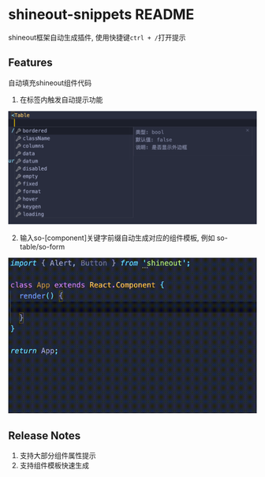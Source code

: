 # shineout-snippets README

shineout框架自动生成插件, 使用快捷键```ctrl + /```打开提示

## Features

自动填充shineout组件代码

1. 在标签内触发自动提示功能

![Like this](https://raw.githubusercontent.com/KELEN/shineout-snippets/master/images/property.png)

2. 输入so-[component]关键字前缀自动生成对应的组件模板, 例如 so-table/so-form

![Like this](https://raw.githubusercontent.com/KELEN/shineout-snippets/master/images/snippets.gif)

## Release Notes

1. 支持大部分组件属性提示
2. 支持组件模板快速生成